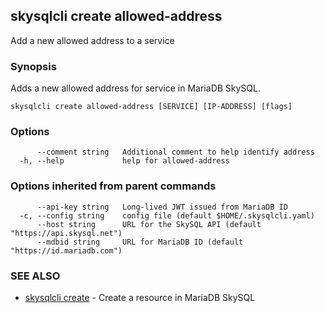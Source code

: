## skysqlcli create allowed-address

Add a new allowed address to a service

### Synopsis

Adds a new allowed address for service in MariaDB SkySQL.

```
skysqlcli create allowed-address [SERVICE] [IP-ADDRESS] [flags]
```

### Options

```
      --comment string   Additional comment to help identify address
  -h, --help             help for allowed-address
```

### Options inherited from parent commands

```
      --api-key string   Long-lived JWT issued from MariaDB ID
  -c, --config string    config file (default $HOME/.skysqlcli.yaml)
      --host string      URL for the SkySQL API (default "https://api.skysql.net")
      --mdbid string     URL for MariaDB ID (default "https://id.mariadb.com")
```

### SEE ALSO

* [skysqlcli create](skysqlcli_create.md)	 - Create a resource in MariaDB SkySQL

